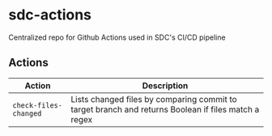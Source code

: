 # sdc-actions

Centralized repo for Github Actions used in SDC's CI/CD pipeline 

## Actions

| Action                | Description                                                                                         |
| --------------------- | --------------------------------------------------------------------------------------------------- |
| `check-files-changed` | Lists changed files by comparing commit to target branch and returns Boolean if files match a regex |
